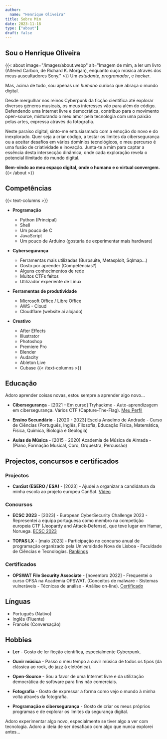 ```yaml
---
author: 
  name: "Henrique Oliveira"
title: Sobre Mim
date: 2023-11-18
type: ["about"]
draft: false
---
```

## Sou o Henrique Oliveira

{{< about image="/images/about.webp" alt="Imagem de mim, a ler um livro (Altered Carbon, de Richard K. Morgan), enquanto ouço música através dos meus auscultadores Sony." >}}
Um _estudante_, _programador_, e _hacker_.

Mas, acima de tudo, sou apenas um _humano_ curioso que abraça o mundo digital.

Desde mergulhar nos reinos Cyberpunk da ficção científica até explorar diversos géneros musicais, os meus interesses vão para além do código. Defendendo uma Internet livre e democrática, contribuo para o movimento open-source, misturando o meu amor pela tecnologia com uma paixão pelas artes, expressa através da fotografia.

Neste paraíso digital, sinto-me entusiasmado com a emoção do novo e do inexplorado. Quer seja a criar código, a testar os limites da cibersegurança ou a aceitar desafios em vários domínios tecnológicos, o meu percurso é uma fusão de criatividade e inovação. Junta-te a mim para captar a essência desta intersecção dinâmica, onde cada exploração revela o potencial ilimitado do mundo digital.

**Bem-vindo ao meu espaço digital, onde o humano e o virtual convergem.**
{{< /about >}}

## Competências

{{< text-columns >}}
- **Programação**
  - Python (Principal)
  - Shell
  - Um pouco de C
  - JavaScript
  - Um pouco de Arduino (gostaria de experimentar mais hardware) 

- **Cybersegurança**
  - Ferramentas mais utilizadas (Burpsuite, Metasploit, Sqlmap...)
  - Gosto por aprender (Competências?)
  - Alguns conhecimentos de rede
  - Muitos CTFs feitos
  - Utilizador experiente de Linux

- **Ferramentas de produtividade**
  - Microsoft Office / Libre Office
  - AWS - Cloud
  - Cloudflare (website aí alojado)

- **Creativo**
  - After Effects
  - Illustrator
  - Photoshop
  - Premiere Pro
  - Blender
  - Audacity
  - Ableton Live
  - Cubase
{{< /text-columns >}}

## Educação
Adoro aprender coisas novas, estou sempre a aprender algo novo...

- **Cibersegurança** - \[2021 - Em curso\] Tryhackme - Auto-aprendizagem em cibersegurança. Vários CTF (Capture-The-Flag). [Meu Perfil](https://tryhackme.com/p/M0streng0)

- **Ensino Secundário** - \[2020 - 2023\] Escola Anselmo de Andrade - Curso de Ciências (Português, Inglês, Filosofia, Educação Física, Matemática, Física, Química, Biologia e Geologia)

- **Aulas de Música** - \[2015 - 2020\] Academia de Música de Almada - (Piano, Formação Musical, Coro, Orquestra, Percussão)

## Projectos, concursos e certificados

### Projectos
- **CanSat (ESERO / ESA)** - \[2023\] - Ajudei a organizar a candidatura da minha escola ao projeto europeu CanSat. [Vídeo](https://www.youtube.com/watch?v=ZQTJ3w4_kTc)

### Concursos
- **ECSC 2023** - \[2023\] - European CyberSecurity Challenge 2023 - Representei a equipa portuguesa como membro na competição europeia CTF (Jeopardy and Attack-Defense), que teve lugar em Hamar, Noruega. [ECSC 2023](https://ecsc.eu/2023-challenge)

- **TOPAS LX** - \[maio 2023\] - Participação no concurso anual de programação organizado pela Universidade Nova de Lisboa - Faculdade de Ciências e Tecnologias. [Rankings](https://eventos.fct.unl.pt/topas-lx/pages/classificacao-2023)

### Certificados
- **OPSWAT File Security Associate** - \[novembro 2022\] - Frequentei o curso OFSA na Academia OPSWAT. (Conceitos de malware - Sistemas vulneráveis - Técnicas de análise - Análise on-line). [Certificado](https://learn.opswatacademy.com/certificate/4pbY8cSicg)

## Línguas

- Português (Nativo)
- Inglês (Fluente)
- Francês (Conversação)

## Hobbies

- **Ler** - Gosto de ler ficção científica, especialmente Cyberpunk.

- **Ouvir música** - Passo o meu tempo a ouvir música de todos os tipos (da clássica ao rock, do jazz à eletrónica).

- **Open-Source** - Sou a favor de uma Internet livre e da utilização democrática de software para fins não comerciais.

- **Fotografia** - Gosto de expressar a forma como vejo o mundo à minha volta através da fotografia.

- **Programação e cibersegurança** - Gosto de criar os meus próprios programas e de explorar os limites da segurança digital.

Adoro experimentar algo novo, especialmente se tiver algo a ver com tecnologia. Adoro a ideia de ser desafiado com algo que nunca explorei antes...